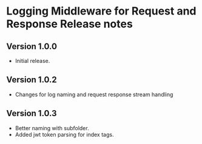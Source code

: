 # Logging Middleware for Request and Response Release notes

## Version 1.0.0

- Initial release.

## Version 1.0.2

- Changes for log naming and request response stream handling

## Version 1.0.3

- Better naming with subfolder. 
- Added jwt token parsing for index tags. 